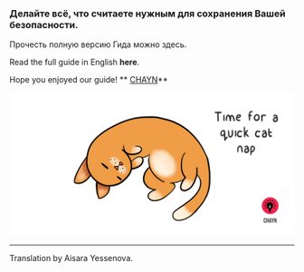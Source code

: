### Делайте всё, что считаете нужным для сохранения Вашей безопасности.

Прочесть полную версию Гида можно здесь.

Read the full guide in English **here**.

Hope you enjoyed our guide!
** [CHAYN](http://chayn.co)**

![](assets/Cat-nap--medium.gif)

---

Translation by Aisara Yessenova.
